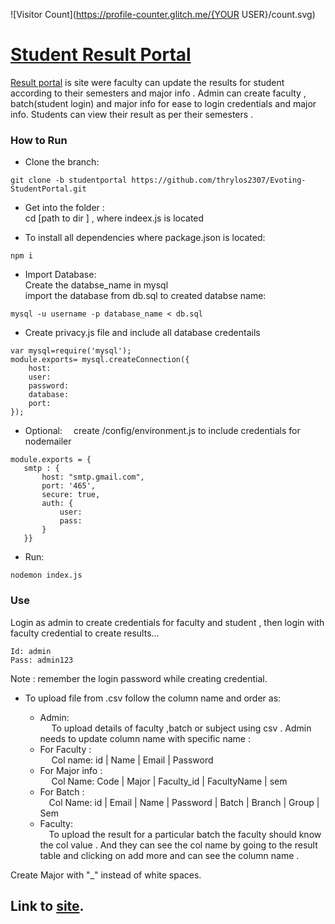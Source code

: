 ![Visitor Count](https://profile-counter.glitch.me/{YOUR USER}/count.svg)
# [Student Result Portal](https://github.com/thrylos2307/Evoting-StudentPortal/tree/evoting_studentp/evoting-studentp/student)

[Result portal](https://github.com/thrylos2307/Evoting-StudentPortal/tree/evoting_studentp/evoting-studentp/student) is site were faculty can update the results for student according to their semesters and major info . Admin can create faculty , batch(student login) and major info for ease to login credentials and major info.  Students can view their result as per their semesters .

### How to Run
* Clone the branch:
```
git clone -b studentportal https://github.com/thrylos2307/Evoting-StudentPortal.git
```
* Get into the folder :<br>
cd [path to dir ]    , where indeex.js is located    

* To install all dependencies where package.json is located:
```
npm i
``` 
* Import Database:<br>
Create the databse_name in mysql<br>
import the database from db.sql to created databse name:<br>
```
mysql -u username -p database_name < db.sql
```
* Create privacy.js file and include all database credentails<br>
```
var mysql=require('mysql');
module.exports= mysql.createConnection({
    host: 
    user:
    password: 
    database:
    port:
});
```
* Optional:
  &emsp;create /config/environment.js to include credentials for nodemailer 
 ```
 module.exports = {
    smtp : {
        host: "smtp.gmail.com",
        port: '465',
        secure: true, 
        auth: {
            user: 
            pass: 
        }
    }}
 ```
      
 
 * Run:
  ```
  nodemon index.js
  ```

### Use
Login as admin to create credentials for faculty and student , then login with faculty credential to create results...<br>
```
Id: admin  
Pass: admin123 
```
Note : remember the login password while creating credential.<br>
* To upload file from .csv follow the column name and order as:
  - Admin:<br>
    &emsp; To upload details of faculty ,batch or subject using csv . Admin needs to update column name with specific name :
  + For Faculty :<br>
    &emsp; Col name: id  | Name | Email | Password
  + For Major info :<br>
     &emsp;        Col Name: Code | Major | Faculty_id | FacultyName | sem
  + For Batch :<br>
    &emsp;Col Name: id | Email | Name | Password | Batch | Branch | Group | Sem

  - Faculty:<br>
    &emsp;To upload the result for a particular batch the faculty should know the col value . And they can see the col name by going to the result table and clicking on add more and can see the column name .
  
Create Major with  "_" instead of white spaces.

## Link to [site](https://studentresult.herokuapp.com).
